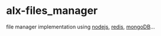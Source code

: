 # alx-files_manager
file manager implementation
using [nodejs](https://nodejs.org/en/learn/getting-started/introduction-to-nodejs), [redis](https://github.com/redis/node-redis?tab=readme-ov-file#node-redis), [mongoDB](https://www.mongodb.com/)...
